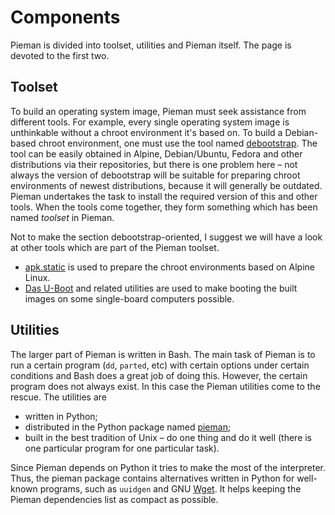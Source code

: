 # Components

Pieman is divided into toolset, utilities and Pieman itself. The page is devoted to the first two.

## Toolset

To build an operating system image, Pieman must seek assistance from different tools. For example, every single operating system image is unthinkable without a chroot environment it's based on. To build a Debian-based chroot environment, one must use the tool named [debootstrap](https://salsa.debian.org/installer-team/debootstrap). The tool can be easily obtained in Alpine, Debian/Ubuntu, Fedora and other distributions via their repositories, but there is one problem here – not always the version of debootstrap will be suitable for preparing chroot environments of newest distributions, because it will generally be outdated. Pieman undertakes the task to install the required version of this and other tools. When the tools come together, they form something which has been named *toolset* in Pieman.

Not to make the section debootstrap-oriented, I suggest we will have a look at other tools which are part of the Pieman toolset.
* [apk.static](https://wiki.alpinelinux.org/wiki/Installing_Alpine_Linux_in_a_chroot) is used to prepare the chroot environments based on Alpine Linux.
* [Das U-Boot](https://denx.de/wiki/U-Boot) and related utilities are used to make booting the built images on some single-board computers possible. 

## Utilities

The larger part of Pieman is written in Bash. The main task of Pieman is to run a certain program (`dd`, `parted`, etc) with certain options under certain conditions and Bash does a great job of doing this. However, the certain program does not always exist. In this case the Pieman utilities come to the rescue. The utilities are
* written in Python;
* distributed in the Python package named [pieman](https://pypi.org/project/pieman/);
* built in the best tradition of Unix – do one thing and do it well (there is one particular program for one particular task).

Since Pieman depends on Python it tries to make the most of the interpreter. Thus, the pieman package contains alternatives written in Python for well-known programs, such as `uuidgen` and GNU [Wget](https://gnu.org/software/wget/). It helps keeping the Pieman dependencies list as compact as possible.
